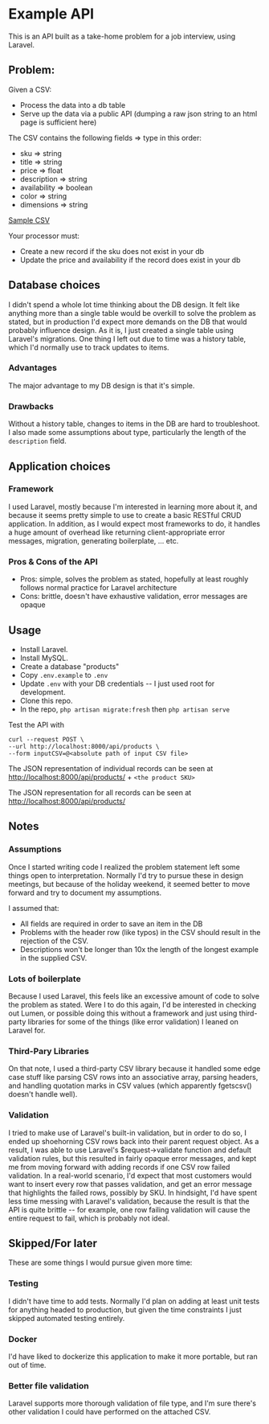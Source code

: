 # Example API

This is an API built as a take-home problem for a job interview, using Laravel.

## Problem:
Given a CSV:

- Process the data into a db table
- Serve up the data via a public API (dumping a raw json string to an html page is sufficient here)

The CSV contains the following fields => type in this order:

- sku => string
- title => string
- price => float
- description => string
- availability => boolean
- color => string
- dimensions => string

[Sample CSV](testInput.csv)

Your processor must:

- Create a new record if the sku does not exist in your db
- Update the price and availability if the record does exist in your db


## Database choices
I didn't spend a whole lot time thinking about the DB design. It felt like anything more than a single table would be overkill to solve the problem as stated, but in production I'd expect more demands on the DB that would probably influence design. As it is, I just created a single table using Laravel's migrations. One thing I left out due to time was a history table, which I'd normally use to track updates to items.

### Advantages
The major advantage to my DB design is that it's simple.

### Drawbacks
Without a history table, changes to items in the DB are hard to troubleshoot. I also made some assumptions about type, particularly the length of the `description` field.

## Application choices
### Framework
I used Laravel, mostly because I'm interested in learning more about it, and because it seems pretty simple to use to create a basic RESTful CRUD application. In addition, as I would expect most frameworks to do, it handles a huge amount of overhead like returning client-appropriate error messages, migration, generating boilerplate, ... etc.

### Pros & Cons of the API
- Pros: simple, solves the problem as stated, hopefully at least roughly follows normal practice for Laravel architecture
- Cons: brittle, doesn't have exhaustive validation, error messages are opaque

## Usage

- Install Laravel.
- Install MySQL.
- Create a database "products"
- Copy `.env.example` to `.env`
- Update `.env` with your DB credentials -- I just used root for development.
- Clone this repo.
- In the repo, `php artisan migrate:fresh` then `php artisan serve`

Test the API with 
```
curl --request POST \
--url http://localhost:8000/api/products \
--form inputCSV=@<absolute path of input CSV file>
```

The JSON representation of individual records can be seen at [http://localhost:8000/api/products/](http://127.0.0.1:8000/api/products/) + `<the product SKU>`

The JSON representation for all records can be seen at [http://localhost:8000/api/products/](http://127.0.0.1:8000/api/products/)

## Notes
### Assumptions
Once I started writing code I realized the problem statement left some things open to interpretation. Normally I'd try to pursue these in design meetings, but because of the holiday weekend, it seemed better to move forward and try to document my assumptions.

I assumed that:

- All fields are required in order to save an item in the DB
- Problems with the header row (like typos) in the CSV should result in the rejection of the CSV.
- Descriptions won't be longer than 10x the length of the longest example in the supplied CSV.

### Lots of boilerplate
Because I used Laravel, this feels like an excessive amount of code to solve the problem as stated. Were I to do this again, I'd be interested in checking out Lumen, or possible doing this without a framework and just using third-party libraries for some of the things (like error validation) I leaned on Laravel for.

### Third-Pary Libraries
On that note, I used a third-party CSV library because it handled some edge case stuff like parsing CSV rows into an associative array, parsing headers, and handling quotation marks in CSV values (which apparently fgetscsv() doesn't handle well).

### Validation
I tried to make use of Laravel's built-in validation, but in order to do so, I ended up shoehorning CSV rows back into their parent request object. As a result, I was able to use Laravel's $request->validate function and default validation rules, but this resulted in fairly opaque error messages, and kept me from moving forward with adding records if one CSV row failed validation. In a real-world scenario, I'd expect that most customers would want to insert every row that passes validation, and get an error message that highlights the failed rows, possibly by SKU. In hindsight, I'd have spent less time messing with Laravel's validation, because the result is that the API is quite brittle -- for example, one row failing validation will cause the entire request to fail, which is probably not ideal.

## Skipped/For later
These are some things I would pursue given more time:

### Testing
I didn't have time to add tests. Normally I'd plan on adding at least unit tests for anything headed to production, but given the time constraints I just skipped automated testing entirely.

### Docker
I'd have liked to dockerize this application to make it more portable, but ran out of time.

### Better file validation
Laravel supports more thorough validation of file type, and I'm sure there's other validation I could have performed on the attached CSV.
